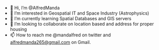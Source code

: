 - 👋 Hi, I’m @AlfredManda
- 👀 I’m interested in Geospatial IT and Space Industry (Astrophysics) 
- 🌱 I’m currently learning Spatial Databases and GIS servers
- 💞️ I’m looking to collaborate on location based and address for proper housing
- 📫 How to reach me @mandalfred on twitter and alfredmanda265@gmail.com on Gmail. 

<!---
AlfredManda/AlfredManda is a ✨ special ✨ repository because its `README.md` (this file) appears on your GitHub profile.
You can click the Preview link to take a look at your changes.
--->
